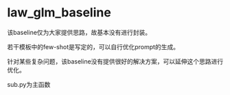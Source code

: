 # law_glm_baseline

该baseline仅为大家提供思路，故基本没有进行封装。

若干模板中的few-shot是写定的，可以自行优化prompt的生成。

针对某些复杂问题，该baseline没有提供很好的解决方案，可以延伸这个思路进行优化。

sub.py为主函数
